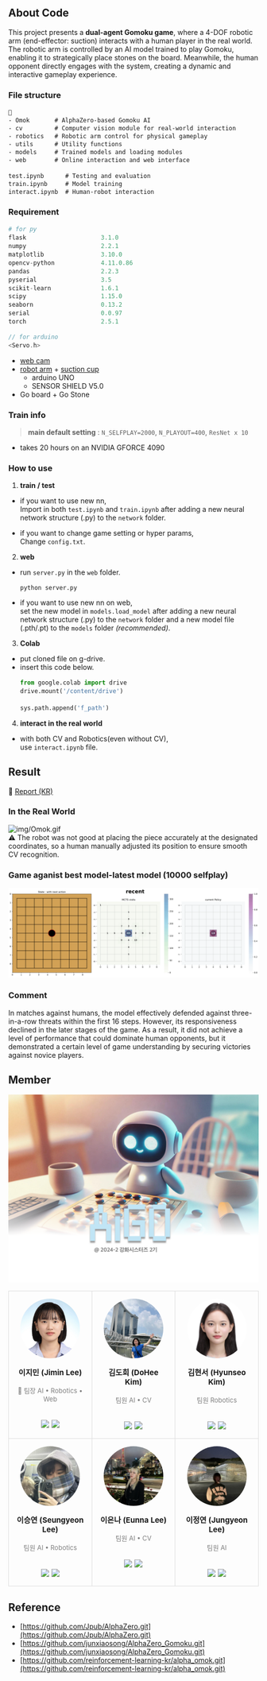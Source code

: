## About Code 
This project presents a **dual-agent Gomoku game**, where a 4-DOF robotic arm (end-effector: suction) interacts with a human player in the real world. The robotic arm is controlled by an AI model trained to play Gomoku, enabling it to strategically place stones on the board. Meanwhile, the human opponent directly engages with the system, creating a dynamic and interactive gameplay experience.  

### File structure
```
📂
- Omok       # AlphaZero-based Gomoku AI
- cv         # Computer vision module for real-world interaction
- robotics   # Robotic arm control for physical gameplay
- utils      # Utility functions
- models     # Trained models and loading modules
- web        # Online interaction and web interface

test.ipynb      # Testing and evaluation 
train.ipynb     # Model training 
interact.ipynb  # Human-robot interaction 
```
### Requirement 
```py
# for py
flask                     3.1.0                    
numpy                     2.2.1      
matplotlib                3.10.0 
opencv-python             4.11.0.86          
pandas                    2.2.3                    
pyserial                  3.5                   
scikit-learn              1.6.1                    
scipy                     1.15.0                 
seaborn                   0.13.2                   
serial                    0.0.97                   
torch                     2.5.1
``` 
```cpp
// for arduino
<Servo.h>
```
- [web cam](https://prod.danawa.com/info/?pcode=12508793) 
- [robot arm](https://ko.aliexpress.com/item/1005007386559678.html?spm=a2g0o.productlist.main.15.76b4RakaRakaND&algo_pvid=85321348-9fe0-4f8b-addd-296b5d50c8f3&aem_p4p_detail=202409102006354683620301111830002281303&algo_exp_id=85321348-9fe0-4f8b-addd-296b5d50c8f3-7&pdp_npi=4%40dis%21KRW%2127469%2125650%21%21%21141.96%21132.56%21%402141112417260239956742894ea51d%2112000040533573588%21sea%21KR%210%21ABX&curPageLogUid=hGIF7raV9P0Z&utparam-url=scene%3Asearch%7Cquery_from%3A&search_p4p_id=202409102006354683620301111830002281303_8) + [suction cup](https://ko.aliexpress.com/item/1005006405982303.html?spm=a2g0n.productlist.0.0.6aeb41752MNUKd&browser_id=959a8354f7774087be2289212b388d3c&aff_platform=msite&m_page_id=wxufijqadacaxbrb19444ee325622ecc7b6b15765c&gclid=&pdp_npi=4%40dis%21KRW%2130156%2121909%21%21%21148.29%21107.74%21%402101584917363232487093774ee7ed%2112000037092601986%21sea%21KR%210%21ABX&algo_pvid=87b1efba-feba-4606-bc38-a5e95e5a5dd3#nav-specification)  
    - arduino UNO
    - SENSOR SHIELD V5.0 
- Go board + Go Stone 
### Train info 
> **main default setting** : `N_SELFPLAY=2000`, `N_PLAYOUT=400`, `ResNet x 10`  
- takes 20 hours on an NVIDIA GFORCE 4090  

### How to use
1. **train / test**  
- if you want to use new nn,  
    Import in both `test.ipynb` and `train.ipynb` after adding a new neural network structure (.py) to the `network` folder.  

- if you want to change game setting or hyper params,  
    Change `config.txt`. 

2. **web**  
- run `server.py` in the `web` folder.  

    ```
    python server.py
    ```

- if you want to use new nn on web,  
    set the new model in `models.load_model` after adding a new neural network structure (.py) to the `network` folder and a new model file (.pth/.pt) to the `models` folder *(recommended)*.

3. **Colab**
- put cloned file on g-drive.  
- insert this code below. 
    ```py
    from google.colab import drive
    drive.mount('/content/drive')

    sys.path.append('f_path')
    ```


4. **interact in the real world**
- with both CV and Robotics(even without CV),  
  use `interact.ipynb` file.  

## Result 
📗 [Report (KR)]()  

### In the Real World
![img/Omok.gif](./img/Omok.gif)   
⚠️ The robot was not good at placing the piece accurately at the designated coordinates, so a human manually adjusted its position to ensure smooth CV recognition.
### Game aganist best model-latest model (10000 selfplay)
![img/with_policy.gif](./img/with_policy.gif)   

### Comment 

In matches against humans, the model effectively defended against three-in-a-row threats within the first 16 steps. However, its responsiveness declined in the later stages of the game. As a result, it did not achieve a level of performance that could dominate human opponents, but it demonstrated a certain level of game understanding by securing victories against novice players.

## Member
![img](./img/AiGO.jpeg)
<table border="0" style="width: 100%; text-align: center; border-collapse: collapse;">
<tr><td style="border: 1px solid #ddd; padding: 15px; width: 33%; min-height: 250px; vertical-align: top;">
        <div style="display: flex; flex-direction: column; align-items: center; justify-content: space-between; height: 100%;">
            <img src="./img/JiminLee.jpg" style="border-radius: 50%; width: 120px; height: 120px; object-fit: cover;"/><br> 
            <b style="font-size:15px">이지민 (Jimin Lee)</b> <br>
            <span style="color: gray; font-size:13px;">👑 팀장  AI • Robotics • Web</span> <br><br>
            <div style="display: flex; gap: 5px; justify-content: center;">
                <a href="https://github.com/Tonnonssi">
                    <img src="https://img.shields.io/badge/github-181717?style=flat-square&logo=github&logoColor=white"/>
                </a> 
                <a href="mailto:tonnonssi@gmail.com">
                    <img src="https://img.shields.io/badge/gmail-EA4335?style=flat-square&logo=gmail&logoColor=white"/>
                </a>
            </div>
        </div>
    </td>
    <td style="border: 1px solid #ddd; padding: 15px; width: 33%; min-height: 250px; vertical-align: top;">
        <div style="display: flex; flex-direction: column; align-items: center; justify-content: space-between; height: 100%;">
            <img src="./img/DoHeeKim.jpeg" style="border-radius: 50%; width: 120px; height: 120px; object-fit: cover;"/><br> 
            <b style="font-size:15px">김도희 (DoHee Kim)</b> <br>
            <span style="color: gray; font-size:13px;">팀원  AI • CV</span> <br><br>
            <div style="display: flex; gap: 5px; justify-content: center;">
                <a href="https://github.com/doheek1m">
                    <img src="https://img.shields.io/badge/github-181717?style=flat-square&logo=github&logoColor=white"/>
                </a> 
                <a href="mailto:ellakelly1222@gmail.com">
                    <img src="https://img.shields.io/badge/gmail-EA4335?style=flat-square&logo=gmail&logoColor=white"/>
                </a>
            </div>
        </div>
    </td>
    <td style="border: 1px solid #ddd; padding: 15px; width: 33%; min-height: 250px; vertical-align: top;">
        <div style="display: flex; flex-direction: column; align-items: center; justify-content: space-between; height: 100%;">
            <img src="./img/HyunseoKim.jpeg" style="border-radius: 50%; width: 120px; height: 120px; object-fit: cover;"/><br> 
            <b style="font-size:15px">김현서 (Hyunseo Kim)</b> <br>
            <span style="color: gray; font-size:13px;">팀원  Robotics</span> <br><br>
            <div style="display: flex; gap: 5px; justify-content: center;">
                <a href="https://github.com/HyunseoKim812">
                    <img src="https://img.shields.io/badge/github-181717?style=flat-square&logo=github&logoColor=white"/>
                </a> 
                <a href="mailto:rlagustj812@gmail.com">
                    <img src="https://img.shields.io/badge/gmail-EA4335?style=flat-square&logo=gmail&logoColor=white"/>
                </a>
            </div>
        </div>
    </td>
    </tr><tr><td style="border: 1px solid #ddd; padding: 15px; width: 33%; min-height: 250px; vertical-align: top;">
        <div style="display: flex; flex-direction: column; align-items: center; justify-content: space-between; height: 100%;">
            <img src="./img/SeungyeonLee.jpeg" style="border-radius: 50%; width: 120px; height: 120px; object-fit: cover;"/><br> 
            <b style="font-size:15px">이승연 (Seungyeon Lee)</b> <br>
            <span style="color: gray; font-size:13px;">팀원  AI • Robotics</span> <br><br>
            <div style="display: flex; gap: 5px; justify-content: center;">
                <a href="https://github.com/sabina381">
                    <img src="https://img.shields.io/badge/github-181717?style=flat-square&logo=github&logoColor=white"/>
                </a> 
                <a href="mailto:sabina2378@ewhain.net">
                    <img src="https://img.shields.io/badge/gmail-EA4335?style=flat-square&logo=gmail&logoColor=white"/>
                </a>
            </div>
        </div>
    </td>
    <td style="border: 1px solid #ddd; padding: 15px; width: 33%; min-height: 250px; vertical-align: top;">
        <div style="display: flex; flex-direction: column; align-items: center; justify-content: space-between; height: 100%;">
            <img src="./img/EunnaLee.jpeg" style="border-radius: 50%; width: 120px; height: 120px; object-fit: cover;"/><br> 
            <b style="font-size:15px">이은나 (Eunna Lee)</b> <br>
            <span style="color: gray; font-size:13px;">팀원  AI • CV</span> <br><br>
            <div style="display: flex; gap: 5px; justify-content: center;">
                <a href="https://github.com/Eunnaeooi">
                    <img src="https://img.shields.io/badge/github-181717?style=flat-square&logo=github&logoColor=white"/>
                </a> 
                <a href="mailto:len_318@ewha.ac.kr">
                    <img src="https://img.shields.io/badge/gmail-EA4335?style=flat-square&logo=gmail&logoColor=white"/>
                </a>
            </div>
        </div>
    </td>
    <td style="border: 1px solid #ddd; padding: 15px; width: 33%; min-height: 250px; vertical-align: top;">
        <div style="display: flex; flex-direction: column; align-items: center; justify-content: space-between; height: 100%;">
            <img src="./img/JungyeonLee.jpeg" style="border-radius: 50%; width: 120px; height: 120px; object-fit: cover;"/><br> 
            <b style="font-size:15px">이정연 (Jungyeon Lee)</b> <br>
            <span style="color: gray; font-size:13px;">팀원  AI </span> <br><br>
            <div style="display: flex; gap: 5px; justify-content: center;">
                <a href="https://github.com/LeeJungYeonn">
                    <img src="https://img.shields.io/badge/github-181717?style=flat-square&logo=github&logoColor=white"/>
                </a> 
                <a href="mailto:leejungyeon@ewha.ac.kr">
                    <img src="https://img.shields.io/badge/gmail-EA4335?style=flat-square&logo=gmail&logoColor=white"/>
                </a>
            </div>
        </div>
    </td>
    </tr></table>

## Reference
- [https://github.com/Jpub/AlphaZero.git](https://github.com/Jpub/AlphaZero.git)  
- [https://github.com/junxiaosong/AlphaZero_Gomoku.git](https://github.com/junxiaosong/AlphaZero_Gomoku.git)   
- [https://github.com/reinforcement-learning-kr/alpha_omok.git](https://github.com/reinforcement-learning-kr/alpha_omok.git)  
